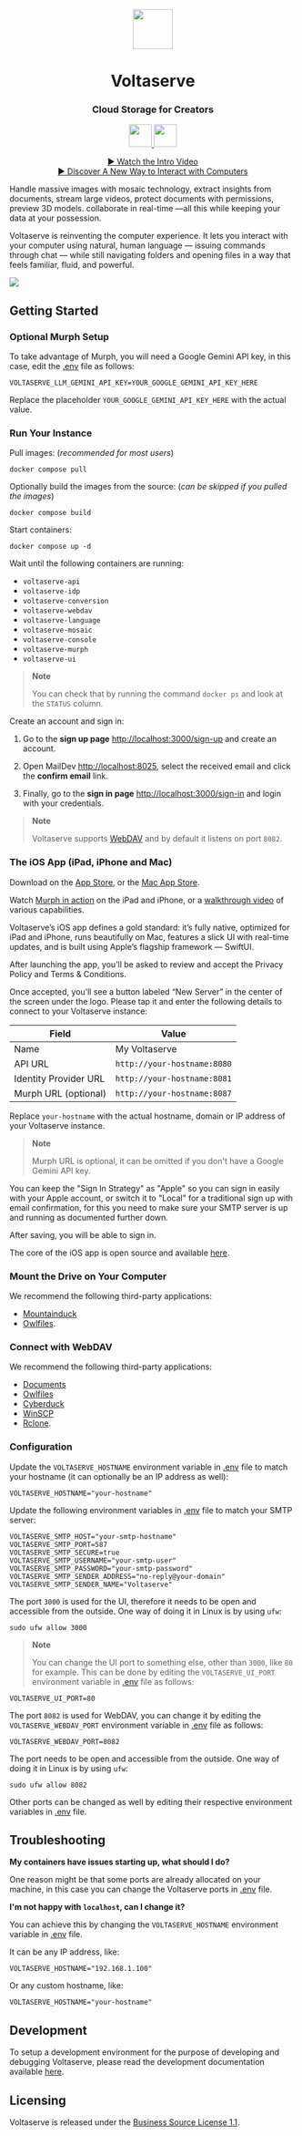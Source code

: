 <!-- markdownlint-disable MD033 MD041 -->
<p align="center">
  <img height="70" src=".assets/brand-20250421130000.svg" />
  <h1 align="center">Voltaserve</h1>
</p>

<h3 align="center">Cloud Storage for Creators</h2>

<p align="center">
  <a href="https://apps.apple.com/app/id6744360805">
    <img height="40" src=".assets/app-store-20250424234000.svg" />
  </a>
  <a href="https://apps.apple.com/mac/app/id6744360805">
    <img height="40" src=".assets/mac-app-store-20250424234000.svg" />
  </a>
</p>

<p align="center">
  <a href="https://youtu.be/Uf3EWb2hDfs">▶ Watch the Intro Video</a><br/>
  <a href="https://youtu.be/sCfvdj49WBw">▶ Discover A New Way to Interact with Computers</a>
</p>

Handle massive images with mosaic technology, extract insights from documents, stream large videos, protect documents with permissions, preview 3D models. collaborate in real-time —all this while keeping your data at your possession.

Voltaserve is reinventing the computer experience. It lets you interact with your computer using natural, human language — issuing commands through chat — while still navigating folders and opening files in a way that feels familiar, fluid, and powerful.

<img src=".assets/collage-20250421130000.png">

## Getting Started

### Optional Murph Setup

To take advantage of Murph, you will need a Google Gemini API key, in this case, edit the [.env](.env) file as follows:

```properties
VOLTASERVE_LLM_GEMINI_API_KEY=YOUR_GOOGLE_GEMINI_API_KEY_HERE
```

Replace the placeholder `YOUR_GOOGLE_GEMINI_API_KEY_HERE` with the actual value.

### Run Your Instance

Pull images: (_recommended for most users_)

```shell
docker compose pull
```

Optionally build the images from the source: (_can be skipped if you pulled the images_)

```shell
docker compose build
```

Start containers:

```shell
docker compose up -d
```

Wait until the following containers are running:

- `voltaserve-api`
- `voltaserve-idp`
- `voltaserve-conversion`
- `voltaserve-webdav`
- `voltaserve-language`
- `voltaserve-mosaic`
- `voltaserve-console`
- `voltaserve-murph`
- `voltaserve-ui`

> **Note**
>
> You can check that by running the command `docker ps` and look at the `STATUS` column.

Create an account and sign in:

1. Go to the **sign up page** <http://localhost:3000/sign-up> and create an account.

2. Open MailDev <http://localhost:8025>, select the received email and click the **confirm email** link.

3. Finally, go to the **sign in page** <http://localhost:3000/sign-in> and login with your credentials.

> **Note**
>
> Voltaserve supports [WebDAV](https://en.wikipedia.org/wiki/WebDAV) and by default it listens on port `8082`.

### The iOS App (iPad, iPhone and Mac)

Download on the [App Store](https://apps.apple.com/app/id6744360805), or the [Mac App Store](https://apps.apple.com/mac/app/id6744360805).

Watch [Murph in action](https://youtu.be/sCfvdj49WBw) on the iPad and iPhone, or a [walkthrough video](https://youtu.be/RpHp0OEa_o8) of various capabilities.

Voltaserve’s iOS app defines a gold standard: it’s fully native, optimized for iPad and iPhone, runs beautifully on Mac, features a slick UI with real-time updates, and is built using Apple’s flagship framework — SwiftUI.

After launching the app, you’ll be asked to review and accept the Privacy Policy and Terms & Conditions.

Once accepted, you’ll see a button labeled “New Server” in the center of the screen under the logo. Please tap it and enter the following details to connect to your Voltaserve instance:

| Field                 | Value                       |
| --------------------- | --------------------------- |
| Name                  | My Voltaserve               |
| API URL               | `http://your-hostname:8080` |
| Identity Provider URL | `http://your-hostname:8081` |
| Murph URL (optional)  | `http://your-hostname:8087` |

Replace `your-hostname` with the actual hostname, domain or IP address of your Voltaserve instance.

> **Note**
>
> Murph URL is optional, it can be omitted if you don't have a Google Gemini API key.

You can keep the "Sign In Strategy" as "Apple" so you can sign in easily with your Apple account, or switch it to "Local" for a traditional sign up with email confirmation, for this you need to make sure your SMTP server is up and running as documented further down.

After saving, you will be able to sign in.

The core of the iOS app is open source and available [here](https://github.com/kouprlabs/voltaserve-ios).

### Mount the Drive on Your Computer

We recommend the following third-party applications:

- [Mountainduck](https://mountainduck.io)
- [Owlfiles](https://www.skyjos.com/owlfiles).

### Connect with WebDAV

We recommend the following third-party applications:

- [Documents](https://readdle.com/documents)
- [Owlfiles](https://www.skyjos.com/owlfiles)
- [Cyberduck](https://cyberduck.io)
- [WinSCP](https://winscp.net)
- [Rclone](https://rclone.org/webdav).

### Configuration

Update the `VOLTASERVE_HOSTNAME` environment variable in [.env](.env) file to match your hostname (it can optionally be an IP address as well):

```properties
VOLTASERVE_HOSTNAME="your-hostname"
```

Update the following environment variables in [.env](.env) file to match your SMTP server:

```properties
VOLTASERVE_SMTP_HOST="your-smtp-hostname"
VOLTASERVE_SMTP_PORT=587
VOLTASERVE_SMTP_SECURE=true
VOLTASERVE_SMTP_USERNAME="your-smtp-user"
VOLTASERVE_SMTP_PASSWORD="your-smtp-password"
VOLTASERVE_SMTP_SENDER_ADDRESS="no-reply@your-domain"
VOLTASERVE_SMTP_SENDER_NAME="Voltaserve"
```

The port `3000` is used for the UI, therefore it needs to be open and accessible from the outside. One way of doing it in Linux is by using `ufw`:

```shell
sudo ufw allow 3000
```

> **Note**
>
> You can change the UI port to something else, other than `3000`, like `80` for example. This can be done by editing the `VOLTASERVE_UI_PORT` environment variable in [.env](.env) file as follows:

```properties
VOLTASERVE_UI_PORT=80
```

The port `8082` is used for WebDAV, you can change it by editing the `VOLTASERVE_WEBDAV_PORT` environment variable in [.env](.env) file as follows:

```properties
VOLTASERVE_WEBDAV_PORT=8082
```

The port needs to be open and accessible from the outside. One way of doing it in Linux is by using `ufw`:

```shell
sudo ufw allow 8082
```

Other ports can be changed as well by editing their respective environment variables in [.env](.env) file.

## Troubleshooting

**My containers have issues starting up, what should I do?**

One reason might be that some ports are already allocated on your machine, in this case you can change the Voltaserve ports in [.env](.env) file.

**I'm not happy with `localhost`, can I change it?**

You can achieve this by changing the `VOLTASERVE_HOSTNAME` environment variable in [.env](.env) file.

It can be any IP address, like:

```properties
VOLTASERVE_HOSTNAME="192.168.1.100"
```

Or any custom hostname, like:

```properties
VOLTASERVE_HOSTNAME="your-hostname"
```

## Development

To setup a development environment for the purpose of developing and debugging Voltaserve, please read the development documentation available [here](DEVELOPMENT.md).

## Licensing

Voltaserve is released under the [Business Source License 1.1](LICENSE).
